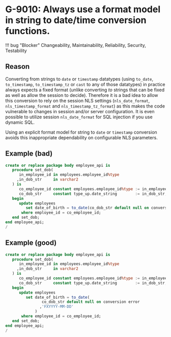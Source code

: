 # G-9010: Always use a format model in string to date/time conversion functions.

!!! bug "Blocker"
    Changeability, Maintainability, Reliability, Security, Testability

## Reason

Converting from strings to `date` or `timestamp` datatypes (using `to_date`, `to_timestamp`, `to_timestamp_tz` or `cast` to any of those datatypes) in practice always expects a fixed format (unlike converting *to* strings that can be fixed as well as allow the session to decide). Therefore it is a bad idea to allow this conversion to rely on the session NLS settings (`nls_date_format`, `nls_timestamp_format` and `nls_timestamp_tz_format`) as this makes the code vulnerable to changes in session and/or server configuration. It is even possible to utilize session `nls_date_format` for SQL injection if you use dynamic SQL.

Using an explicit format model for string to `date` or `timestamp` conversion avoids this inappropriate dependability on configurable NLS parameters.

## Example (bad)

``` sql hl_lines="10"
create or replace package body employee_api is
   procedure set_dob(
      in_employee_id in employees.employee_id%type
     ,in_dob_str     in varchar2
   ) is
      co_employee_id constant employees.employee_id%type := in_employee_id;
      co_dob_str     constant type_up.date_string        := in_dob_str;
   begin
      update employees
         set date_of_birth = to_date(co_dob_str default null on conversion error)
       where employee_id = co_employee_id;
   end set_dob;
end employee_api;
/
```

## Example (good)

``` sql hl_lines="12"
create or replace package body employee_api is
   procedure set_dob(
      in_employee_id in employees.employee_id%type
     ,in_dob_str     in varchar2
   ) is
      co_employee_id constant employees.employee_id%type := in_employee_id;
      co_dob_str     constant type_up.date_string        := in_dob_str;
   begin
      update employees
         set date_of_birth = to_date(
                co_dob_str default null on conversion error
               ,'FXYYYY-MM-DD'
             )
       where employee_id = co_employee_id;
   end set_dob;
end employee_api;
/
```